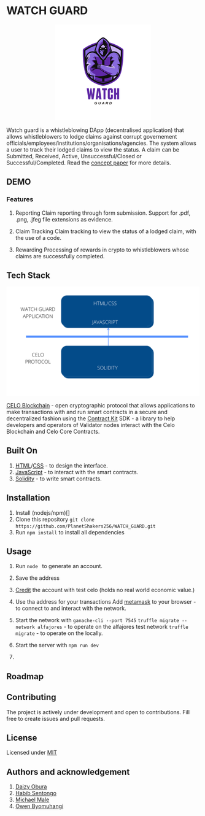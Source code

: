 # WATCH GUARD
<!-- <span style="display:block;text-align:center">![Watch guard](assets\watchguard_logo.png)</span> -->
<span style="display:block;text-align:center"><img width="250" src="assets\watchguard_logo.png"></span>

Watch guard is a whistleblowing DApp (decentralised application) that allows whistleblowers to lodge claims against corrupt governement officials/employees/institutions/organisations/agencies. The system allows a user to track their lodged claims to view the status. A claim can be Submitted, Received, Active, Unsuccessful/Closed or Successful/Completed.
Read the [concept paper](Concept.md) for more details. 

## DEMO

### Features

1. Reporting
Claim reporting through form submission.
Support for .pdf, .png, .jfeg file extensions as evidence.

2. Claim Tracking
Claim tracking to view the status of a lodged claim, with the use of a code.

3. Rewarding
Processing of rewards in crypto to whistleblowers whose claims are successfully completed.

## Tech Stack

<span style="display:block;text-align:center"><img width="600" src="assets\arch.png"></span>

[CELO Blockchain](https://github.com/celo-org/celo-blockchain) - open cryptographic protocol that allows applications to make transactions with and run smart contracts in a secure and decentralized fashion using the [Contract Kit](https://github.com/celo-org/celo-monorepo/tree/master/packages/contractkit) SDK - a library to help developers and operators of Validator nodes interact with the Celo Blockchain and Celo Core Contracts.

## Built On

1. [HTML]()/[CSS]() - to design the interface.
2. [JavaScript]() - to interact with the smart contracts.
3. [Solidity](https://docs.soliditylang.org/en/v0.7.4/) - to write smart contracts.


## Installation

1. Install (nodejs/npm)[]
2. Clone this repository `git clone https://github.com/PlanetShakers256/WATCH_GUARD.git`
3. Run `npm install` to install all dependencies

## Usage 
1. Run `node ` to generate an account.
2. Save the address
3. [Credit](https://celo.org/developers/faucet) the account with test celo (holds no real world economic value.)
4. Use tha address for your transactions
Add [metamask](https://metamask.io/) to your browser - to connect to and interact with the network.

1. Start the network with `ganache-cli --port 7545`
`truffle migrate --network alfajores` - to operate on the alfajores test network `truffle migrate` - to operate on the locally.
2. Start the server with `npm run dev`
3. 

## Roadmap

## Contributing

The project is actively under development and open to contributions. Fill free to create issues and pull requests.

## License

Licensed under [MIT](LICENSE)

## Authors and acknowledgement

1. [Daizy Obura](https://github.com/dxania)
2. [Habib Sentongo](https://github.com/HabibSentongo)
3. [Michael Male](https://github.com/malmike)
4. [Owen Byomuhangi](https://github.com/owenbob)

